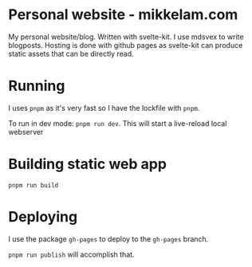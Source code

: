 # Personal website - mikkelam.com

My personal website/blog. Written with svelte-kit. I use mdsvex to write blogposts. Hosting is done with github pages as svelte-kit can produce static assets that can be directly read.

# Running

I uses `pnpm` as it's very fast so I have the lockfile with `pnpm`.

To run in dev mode: `pnpm run dev`. This will start a live-reload local webserver

# Building static web app

`pnpm run build`

# Deploying

I use the package `gh-pages` to deploy to the `gh-pages` branch.

`pnpm run publish` will accomplish that.
